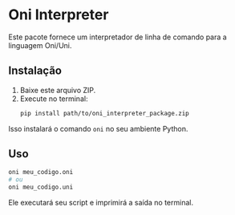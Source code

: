 # Oni Interpreter

Este pacote fornece um interpretador de linha de comando para a linguagem Oni/Uni.

## Instalação

1. Baixe este arquivo ZIP.  
2. Execute no terminal:
   ```bash
   pip install path/to/oni_interpreter_package.zip
   ```

Isso instalará o comando `oni` no seu ambiente Python.

## Uso

```bash
oni meu_codigo.oni
# ou
oni meu_codigo.uni
```

Ele executará seu script e imprimirá a saída no terminal.
